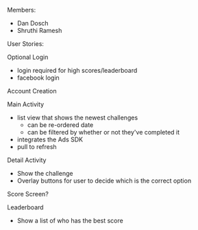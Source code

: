 Members: 
  * Dan Dosch
  * Shruthi Ramesh


User Stories:

Optional Login
  - login required for high scores/leaderboard
  - facebook login

Account Creation

Main Activity
  - list view that shows the newest challenges
    - can be re-ordered date
    - can be filtered by whether or not they've completed it
  - integrates the Ads SDK
  - pull to refresh

Detail Activity
  - Show the challenge
  - Overlay buttons for user to decide which is the correct option

Score Screen?

Leaderboard
  - Show a list of who has the best score
